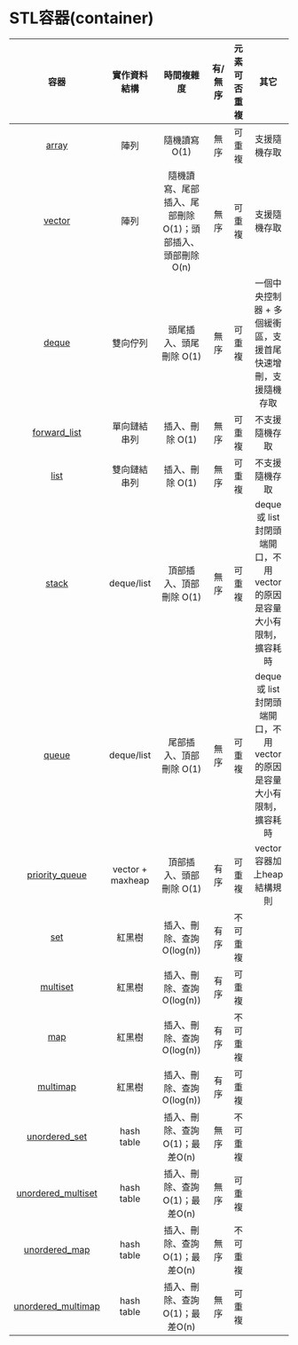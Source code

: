 # STL容器(container)

|                      容器                     |      實作資料結構      |                時間複雜度               | 有/無序 | 元素可否重複 |                       其它                       |
| :-----------------------------------------: | :--------------: | :--------------------------------: | :--: | :----: | :--------------------------------------------: |
|              [array](array.md)              |        陣列        |              隨機讀寫 O(1)             |  無序  |   可重複  |                     支援隨機存取                     |
|             [vector](vector.md)             |        陣列        | 隨機讀寫、尾部插入、尾部刪除 O(1)；頭部插入、頭部刪除 O(n) |  無序  |   可重複  |                     支援隨機存取                     |
|              [deque](deque.md)              |       雙向佇列       |           頭尾插入、頭尾刪除 O(1)           |  無序  |   可重複  |         一個中央控制器 + 多個緩衝區，支援首尾快速增刪，支援隨機存取        |
|      [forward\_list](forward\_list.md)      |      單向鏈結串列      |             插入、刪除 O(1)             |  無序  |   可重複  |                     不支援隨機存取                    |
|               [list](list.md)               |      雙向鏈結串列      |             插入、刪除 O(1)             |  無序  |   可重複  |                     不支援隨機存取                    |
|              [stack](stack.md)              |    deque/list    |           頂部插入、頂部刪除 O(1)           |  無序  |   可重複  | deque 或 list 封閉頭端開口，不用 vector 的原因是容量大小有限制，擴容耗時 |
|      [queue](queue-priority\_queue.md)      |    deque/list    |           尾部插入、頂部刪除 O(1)           |  無序  |   可重複  | deque 或 list 封閉頭端開口，不用 vector 的原因是容量大小有限制，擴容耗時 |
| [priority\_queue](queue-priority\_queue.md) | vector + maxheap |           頂部插入、頭部刪除 O(1)           |  有序  |   可重複  |               vector容器加上heap結構規則               |
|            [set](set-multiset.md)           |        紅黑樹       |         插入、刪除、查詢 O(log(n))         |  有序  |  不可重複  |                                                |
|         [multiset](set-multiset.md)         |        紅黑樹       |         插入、刪除、查詢 O(log(n))         |  有序  |   可重複  |                                                |
|            [map](map-multimap.md)           |        紅黑樹       |         插入、刪除、查詢 O(log(n))         |  有序  |  不可重複  |                                                |
|         [multimap](map-multimap.md)         |        紅黑樹       |         插入、刪除、查詢 O(log(n))         |  有序  |   可重複  |                                                |
|      [unordered\_set](set-multiset.md)      |    hash table    |        插入、刪除、查詢 O(1)；最差O(n)        |  無序  |  不可重複  |                                                |
|    [unordered\_multiset](set-multiset.md)   |    hash table    |        插入、刪除、查詢 O(1)；最差O(n)        |  無序  |   可重複  |                                                |
|      [unordered\_map](map-multimap.md)      |    hash table    |        插入、刪除、查詢 O(1)；最差O(n)        |  無序  |  不可重複  |                                                |
|    [unordered\_multimap](map-multimap.md)   |    hash table    |        插入、刪除、查詢 O(1)；最差O(n)        |  無序  |   可重複  |                                                |

##
